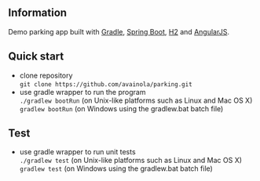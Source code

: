 ## Information
Demo parking app built with 
[Gradle](https://gradle.com/), 
[Spring Boot](http://projects.spring.io/spring-boot/), 
[H2](http://www.h2database.com/html/main.html) and 
[AngularJS](https://angularjs.org/).

## Quick start
* clone repository  
    `git clone https://github.com/avainola/parking.git`
* use gradle wrapper to run the program  
    `./gradlew bootRun` (on Unix-like platforms such as Linux and Mac OS X)  
    `gradlew bootRun` (on Windows using the gradlew.bat batch file)

## Test
* use gradle wrapper to run unit tests  
    `./gradlew test` (on Unix-like platforms such as Linux and Mac OS X)  
    `gradlew test` (on Windows using the gradlew.bat batch file)